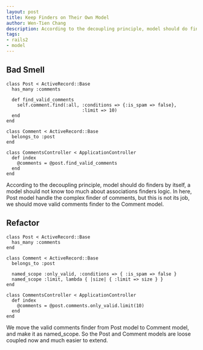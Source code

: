 ```yaml
---
layout: post
title: Keep Finders on Their Own Model
author: Wen-Tien Chang
description: According to the decoupling principle, model should do finders by itself, a model should not know too much about associations finders logic.
tags:
- rails2
- model
---
```

Bad Smell
---------

    class Post < ActiveRecord::Base
      has_many :comments

      def find_valid_comments
        self.comment.find(:all, :conditions => {:is_spam => false},
                                :limit => 10)
      end
    end

    class Comment < ActiveRecord::Base
      belongs_to :post
    end

    class CommentsController < ApplicationController
      def index
        @comments = @post.find_valid_comments
      end
    end

According to the decoupling principle, model should do finders by itself, a model should not know too much about associations finders logic. In here, Post model handle the complex finder of comments, but this is not its job, we should move valid comments finder to the Comment model.

Refactor
--------

    class Post < ActiveRecord::Base
      has_many :comments
    end

    class Comment < ActiveRecord::Base
      belongs_to :post

      named_scope :only_valid, :conditions => { :is_spam => false }
      named_scope :limit, lambda { |size| { :limit => size } }
    end

    class CommentsController < ApplicationController
      def index
        @comments = @post.comments.only_valid.limit(10)
      end
    end

We move the valid comments finder from Post model to Comment model, and make it as named_scope. So the Post and Comment models are loose coupled now and much easier to extend.
